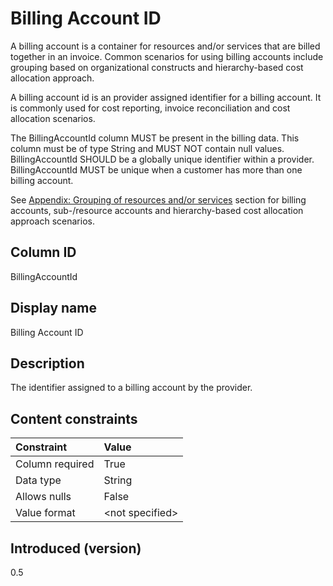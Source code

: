 # Billing Account ID

A billing account is a container for resources and/or services that are billed together in an invoice. Common scenarios for using billing accounts include grouping based on organizational constructs and hierarchy-based cost allocation approach.

A billing account id is an provider assigned identifier for a billing account. It is commonly used for cost reporting, invoice reconciliation and cost allocation scenarios.

The BillingAccountId column MUST be present in the billing data. This column must be of type String and MUST NOT contain null values. BillingAccountId SHOULD be a globally unique identifier within a provider. BillingAccountId MUST be unique when a customer has more than one billing account.

See [Appendix: Grouping of resources and/or services](https://docs.google.com/document/u/0/d/1U24it_zByg-jKB9iOmiFbrULtzj5G5wUtawvntyeJuA/edit) section for billing accounts, sub-/resource accounts and hierarchy-based cost allocation approach scenarios.

## Column ID

BillingAccountId

## Display name

Billing Account ID

## Description

The identifier assigned to a billing account by the provider.

## Content constraints

|    Constraint   |      Value      |
|:----------------|:----------------|
| Column required | True            |
| Data type       | String          |
| Allows nulls    | False            |
| Value format    | \<not specified> |

## Introduced (version)

0.5